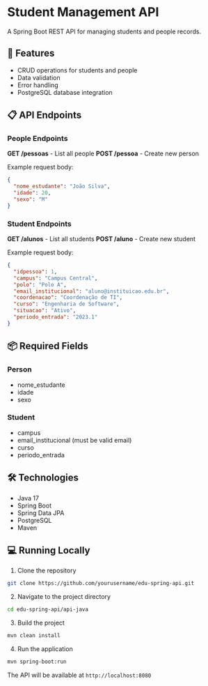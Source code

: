 # Student Management API

A Spring Boot REST API for managing students and people records.

## 🚀 Features

- CRUD operations for students and people
- Data validation
- Error handling
- PostgreSQL database integration

## 📋 API Endpoints

### People Endpoints

**GET /pessoas** - List all people
**POST /pessoa** - Create new person

Example request body:

```json
{
  "nome_estudante": "João Silva",
  "idade": 20,
  "sexo": "M"
}
```

### Student Endpoints

**GET /alunos** - List all students
**POST /aluno** - Create new student

Example request body:

```json
{
  "idpessoa": 1,
  "campus": "Campus Central",
  "polo": "Polo A",
  "email_institucional": "aluno@instituicao.edu.br",
  "coordenacao": "Coordenação de TI",
  "curso": "Engenharia de Software",
  "situacao": "Ativo",
  "periodo_entrada": "2023.1"
}
```

## 📦 Required Fields

### Person

- nome_estudante
- idade
- sexo

### Student

- campus
- email_institucional (must be valid email)
- curso
- periodo_entrada

## 🛠️ Technologies

- Java 17
- Spring Boot
- Spring Data JPA
- PostgreSQL
- Maven

## 💻 Running Locally

1. Clone the repository

```bash
git clone https://github.com/yourusername/edu-spring-api.git
```

2. Navigate to the project directory

```bash
cd edu-spring-api/api-java
```

3. Build the project

```bash
mvn clean install
```

4. Run the application

```bash
mvn spring-boot:run
```

The API will be available at `http://localhost:8080`
